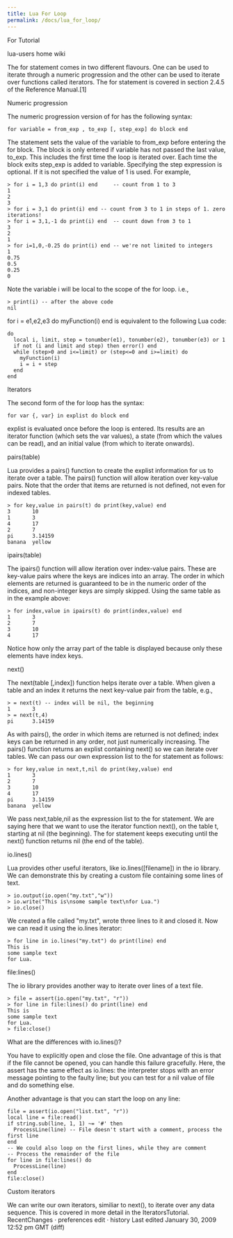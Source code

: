 ```yaml
---
title: Lua For Loop
permalink: /docs/lua_for_loop/
---
```

For Tutorial
	
lua-users home
	wiki

The for statement comes in two different flavours. One can be used to iterate through a numeric progression and the other can be used to iterate over functions called iterators. The for statement is covered in section 2.4.5 of the Reference Manual.[1]

Numeric progression

The numeric progression version of for has the following syntax:

    for variable = from_exp , to_exp [, step_exp] do block end 

The statement sets the value of the variable to from_exp before entering the for block. The block is only entered if variable has not passed the last value, to_exp. This includes the first time the loop is iterated over. Each time the block exits step_exp is added to variable. Specifying the step expression is optional. If it is not specified the value of 1 is used. For example,

    > for i = 1,3 do print(i) end     -- count from 1 to 3
    1
    2
    3
    > for i = 3,1 do print(i) end -- count from 3 to 1 in steps of 1. zero iterations!
    > for i = 3,1,-1 do print(i) end  -- count down from 3 to 1
    3
    2
    1
    > for i=1,0,-0.25 do print(i) end -- we're not limited to integers
    1
    0.75
    0.5
    0.25
    0

Note the variable i will be local to the scope of the for loop. i.e.,

    > print(i) -- after the above code
    nil

for i = e1,e2,e3 do myFunction(i) end is equivalent to the following Lua code:

    do
      local i, limit, step = tonumber(e1), tonumber(e2), tonumber(e3) or 1
      if not (i and limit and step) then error() end
      while (step>0 and i<=limit) or (step<=0 and i>=limit) do
        myFunction(i)
        i = i + step
      end
    end

Iterators

The second form of the for loop has the syntax:

    for var {, var} in explist do block end 

explist is evaluated once before the loop is entered. Its results are an iterator function (which sets the var values), a state (from which the values can be read), and an initial value (from which to iterate onwards).

pairs(table)

Lua provides a pairs() function to create the explist information for us to iterate over a table. The pairs() function will allow iteration over key-value pairs. Note that the order that items are returned is not defined, not even for indexed tables.

    > for key,value in pairs(t) do print(key,value) end
    3       10
    1       3
    4       17
    2       7
    pi      3.14159
    banana  yellow

ipairs(table)

The ipairs() function will allow iteration over index-value pairs. These are key-value pairs where the keys are indices into an array. The order in which elements are returned is guaranteed to be in the numeric order of the indices, and non-integer keys are simply skipped. Using the same table as in the example above:

    > for index,value in ipairs(t) do print(index,value) end
    1       3
    2       7
    3       10
    4       17

Notice how only the array part of the table is displayed because only these elements have index keys.

next()

The next(table [,index]) function helps iterate over a table. When given a table and an index it returns the next key-value pair from the table, e.g.,

    > = next(t) -- index will be nil, the beginning
    1       3
    > = next(t,4)
    pi      3.14159

As with pairs(), the order in which items are returned is not defined; index keys can be returned in any order, not just numerically increasing. The pairs() function returns an explist containing next() so we can iterate over tables. We can pass our own expression list to the for statement as follows:

    > for key,value in next,t,nil do print(key,value) end
    1       3
    2       7
    3       10
    4       17
    pi      3.14159
    banana  yellow

We pass next,table,nil as the expression list to the for statement. We are saying here that we want to use the iterator function next(), on the table t, starting at nil (the beginning). The for statement keeps executing until the next() function returns nil (the end of the table).

io.lines()

Lua provides other useful iterators, like io.lines([filename]) in the io library. We can demonstrate this by creating a custom file containing some lines of text.

    > io.output(io.open("my.txt","w"))
    > io.write("This is\nsome sample text\nfor Lua.")
    > io.close()

We created a file called "my.txt", wrote three lines to it and closed it. Now we can read it using the io.lines iterator:

    > for line in io.lines("my.txt") do print(line) end
    This is
    some sample text
    for Lua.

file:lines()

The io library provides another way to iterate over lines of a text file.

    > file = assert(io.open("my.txt", "r"))
    > for line in file:lines() do print(line) end
    This is
    some sample text
    for Lua.
    > file:close()

What are the differences with io.lines()?

You have to explicitly open and close the file. One advantage of this is that if the file cannot be opened, you can handle this failure gracefully. Here, the assert has the same effect as io.lines: the interpreter stops with an error message pointing to the faulty line; but you can test for a nil value of file and do something else.

Another advantage is that you can start the loop on any line:

    file = assert(io.open("list.txt", "r"))
    local line = file:read()
    if string.sub(line, 1, 1) ~= '#' then
      ProcessLine(line) -- File doesn't start with a comment, process the first line
    end
    -- We could also loop on the first lines, while they are comment
    -- Process the remainder of the file
    for line in file:lines() do
      ProcessLine(line)
    end
    file:close()

Custom iterators

We can write our own iterators, similiar to next(), to iterate over any data sequence. This is covered in more detail in the IteratorsTutorial.
RecentChanges · preferences
edit · history
Last edited January 30, 2009 12:52 pm GMT (diff) 
